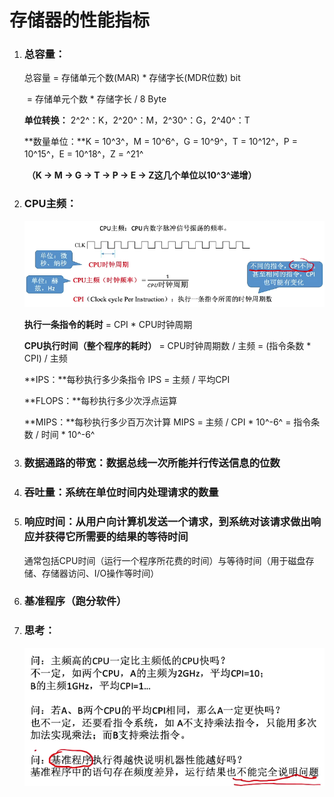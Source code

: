 # 存储器的性能指标

1. ### 总容量：

   总容量 = 存储单元个数(MAR) * 存储字长(MDR位数) bit

   ​			 = 存储单元个数 * 存储字长 / 8 Byte

   

   **单位转换：** 2^2^：K，2^20^：M，2^30^：G，2^40^：T

   **数量单位：**K = 10^3^，M = 10^6^，G = 10^9^，T = 10^12^，P = 10^15^，E = 10^18^，Z = ^21^

   ​					**（K -> M -> G -> T -> P -> E -> Z这几个单位以10^3^递增）**

   

2. ### CPU主频：

   ![image-20250619200045367](images/image-20250619200045367.png)

   **执行一条指令的耗时** = CPI * CPU时钟周期

   **CPU执行时间（整个程序的耗时）** = CPU时钟周期数 / 主频 = (指令条数 * CPI) / 主频

   **IPS：**每秒执行多少条指令            IPS = 主频 / 平均CPI

   **FLOPS：**每秒执行多少次浮点运算

   **MIPS：**每秒执行多少百万次计算        MIPS = 主频 / CPI * 10^-6^ = 指令条数 / 时间 * 10^-6^

   

3. ### 数据通路的带宽：数据总线一次所能并行传送信息的位数

4. ### 吞吐量：系统在单位时间内处理请求的数量

5. ### 响应时间：从用户向计算机发送一个请求，到系统对该请求做出响应并获得它所需要的结果的等待时间

   通常包括CPU时间（运行一个程序所花费的时间）与等待时间（用于磁盘存储、存储器访问、I/O操作等时间）

   

6. ### 基准程序（跑分软件）

   

7. ### 思考：

   ![image-20250619201303000](images/image-20250619201303000.png)